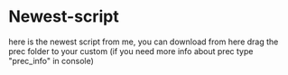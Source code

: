 # Newest-script
here is the newest script from me, you can download from here
drag the prec folder to your custom (if you need more info about prec type "prec_info" in console)

